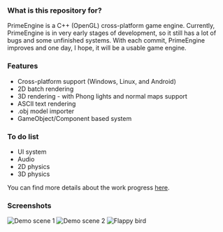 ### What is this repository for? ###

PrimeEngine is a C++ (OpenGL) cross-platform game engine. Currently, PrimeEngine is in very early stages of development, so it still has a lot of bugs and some unfinished systems. With each commit, PrimeEngine improves and one day, I hope, it will be a usable game engine.

### Features ###

* Cross-platform support (Windows, Linux, and Android)
* 2D batch rendering
* 3D rendering - with Phong lights and normal maps support
* ASCII text rendering
* .obj model importer
* GameObject/Component based system

### To do list ###

* UI system
* Audio
* 2D physics
* 3D physics

You can find more details about the work progress [here](https://trello.com/b/FSchbmHt/prime-engine-board).

### Screenshots ###

![Demo scene 1](https://i.imgur.com/E6LJXdS.png)
![Demo scene 2](https://i.imgur.com/1DLRXtr.png)
![Flappy bird](https://i.imgur.com/08e24K1.jpg)

